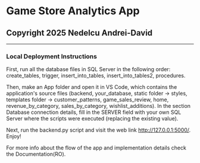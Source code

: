 # Game Store Analytics App
## Copyright 2025 Nedelcu Andrei-David
___________________________________________________________________________________________

### Local Deployment Instructions

First, run all the database files in SQL Server in the following order: create_tables, trigger, insert_into_tables, insert_into_tables2, procedures.

Then, make an App folder and open it in VS Code, which contains the application's source files (backend, your_database, static folder -> styles, templates folder -> customer_patterns, game_sales_review, home, revenue_by_category, sales_by_category, wishlist_additions). In the section Database connection details, fill in the SERVER field with your own SQL Server where the scripts were executed (replacing the existing value).

Next, run the backend.py script and visit the web link http://127.0.0.1:5000/. 
Enjoy!

For more info about the flow of the app and implementation details check the Documentation(RO).



